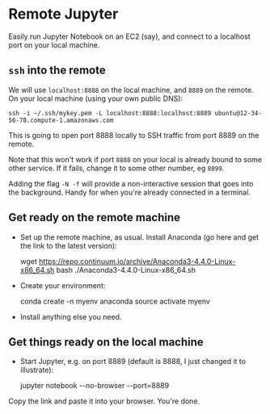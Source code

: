 # Remote Jupyter

Easily run Jupyter Notebook on an EC2 (say), and connect to a localhost port on your local machine.

## `ssh` into the remote

We will use `localhost:8888` on the local machine, and `8889` on the remote. On your local machine (using your own public DNS):

    ssh -i ~/.ssh/mykey.pem -L localhost:8888:localhost:8889 ubuntu@12-34-56-78.compute-1.amazonaws.com
    
This is going to open port 8888 locally to SSH traffic from port 8889 on the remote.

Note that this won't work if port `8888` on your local is already bound to some other service. If it fails, change it to some other number, eg `8899`.

Adding the flag `-N -f` will provide a non-interactive session that goes into the background. Handy for when you're already connected in a terminal.

## Get ready on the remote machine

- Set up the remote machine, as usual. Install Anaconda (go here and get the link to the latest version):

    wget https://repo.continuum.io/archive/Anaconda3-4.4.0-Linux-x86_64.sh
    bash ./Anaconda3-4.4.0-Linux-x86_64.sh
    
- Create your environment:

    conda create -n myenv anaconda
    source activate myenv

- Install anything else you need.

## Get things ready on the local machine

- Start Jupyter, e.g. on port 8889 (default is 8888, I just changed it to illustrate):

    jupyter notebook --no-browser --port=8889
    
Copy the link and paste it into your browser. You're done.
